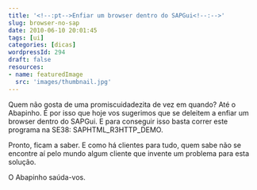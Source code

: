 ```yaml
---
title: '<!--:pt-->Enfiar um browser dentro do SAPGui<!--:-->'
slug: browser-no-sap
date: 2010-06-10 20:01:45
tags: [ui]
categories: [dicas]
wordpressId: 294
draft: false
resources:
- name: featuredImage
  src: 'images/thumbnail.jpg'
---
```

Quem não gosta de uma promiscuidadezita de vez em quando? Até o Abapinho. É por isso que hoje vos sugerimos que se deleitem a enfiar um browser dentro do SAPGui. E para conseguir isso basta correr este programa na SE38: SAPHTML_R3HTTP_DEMO.

Pronto, ficam a saber. E como há clientes para tudo, quem sabe não se encontre aí pelo mundo algum cliente que invente um problema para esta solução.

O Abapinho saúda-vos.
